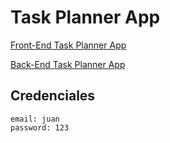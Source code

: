 # Task Planner App

[Front-End Task Planner App](http://localhost:3000/)


[Back-End Task Planner App](http://localhost:8080/)

## Credenciales
```
email: juan
password: 123
```